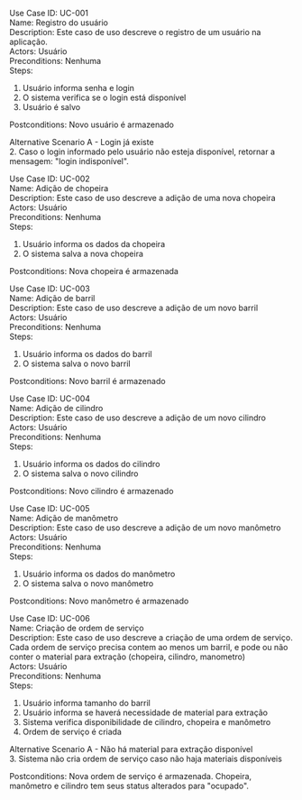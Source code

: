 Use Case ID: UC-001<br>
Name: Registro do usuário<br>
Description: Este caso de uso descreve o registro de um usuário na aplicação.<br>
Actors: Usuário<br>
Preconditions: Nenhuma<br>
Steps:<br>
1. Usuário informa senha e login
2. O sistema verifica se o login está disponível
3. Usuário é salvo 

Postconditions: Novo usuário é armazenado<br>

Alternative Scenario A - Login já existe<br>
2. Caso o login informado pelo usuário não esteja disponível, retornar a mensagem: "login indisponível".

Use Case ID: UC-002<br>
Name: Adição de chopeira<br>
Description: Este caso de uso descreve a adição de uma nova chopeira <br>
Actors: Usuário<br>
Preconditions: Nenhuma<br>
Steps:
1. Usuário informa os dados da chopeira
2. O sistema salva a nova chopeira

Postconditions: Nova chopeira é armazenada

Use Case ID: UC-003<br>
Name: Adição de barril<br>
Description: Este caso de uso descreve a adição de um novo barril<br>
Actors: Usuário<br>
Preconditions: Nenhuma<br>
Steps:
1. Usuário informa os dados do barril
2. O sistema salva o novo barril

Postconditions: Novo barril é armazenado<br>

Use Case ID: UC-004<br>
Name: Adição de cilindro<br>
Description: Este caso de uso descreve a adição de um novo cilindro<br>
Actors: Usuário<br>
Preconditions: Nenhuma<br>
Steps:
1. Usuário informa os dados do cilindro
2. O sistema salva o novo cilindro

Postconditions: Novo cilindro é armazenado<br>

Use Case ID: UC-005<br>
Name: Adição de manômetro<br>
Description: Este caso de uso descreve a adição de um novo manômetro<br>
Actors: Usuário<br>
Preconditions: Nenhuma<br>
Steps:<br>
1. Usuário informa os dados do manômetro
2. O sistema salva o novo manômetro

Postconditions: Novo manômetro é armazenado<br>

Use Case ID: UC-006<br>
Name: Criação de ordem de serviço<br>
Description: Este caso de uso descreve a criação de uma ordem de serviço. Cada ordem de serviço precisa contem ao menos um barril, e pode ou não conter o material para extração (chopeira, cilindro, manometro)
<br>
Actors: Usuário<br>
Preconditions: Nenhuma<br>
Steps:<br>
1. Usuário informa tamanho do barril
2. Usuário informa se haverá necessidade de material para extração
3. Sistema verifica disponibilidade de cilindro, chopeira e manômetro
4. Ordem de serviço é criada

Alternative Scenario A - Não há material para extração disponível<br>
3. Sistema não cria ordem de serviço caso não haja materiais disponíveis

Postconditions: Nova ordem de serviço é armazenada. Chopeira, manômetro e cilindro tem seus status alterados para "ocupado". 


